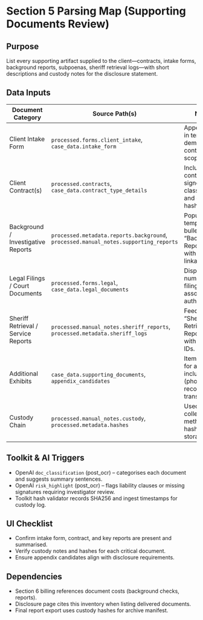 ﻿# Section 5 Parsing Map (Supporting Documents Review)

## Purpose
List every supporting artifact supplied to the client—contracts, intake forms, background reports, subpoenas, sheriff retrieval logs—with short descriptions and custody notes for the disclosure statement.

## Data Inputs
| Document Category                        | Source Path(s)                                                                                          | Notes |
|------------------------------------------|---------------------------------------------------------------------------------------------------------|-------|
| Client Intake Form                       | `processed.forms.client_intake`, `case_data.intake_form`                                               | Appears last in template to demonstrate contractual scope. |
| Client Contract(s)                       | `processed.contracts`, `case_data.contract_type_details`                                                | Include contract title, signed date, classification, and custody hash. |
| Background / Investigative Reports       | `processed.metadata.reports.background`, `processed.manual_notes.supporting_reports`                    | Populate template bullet “Background Report” lines with cost linkage. |
| Legal Filings / Court Documents          | `processed.forms.legal`, `case_data.legal_documents`                                                    | Display case number, filing date, associated authority. |
| Sheriff Retrieval / Service Reports      | `processed.manual_notes.sheriff_reports`, `processed.metadata.sheriff_logs`                              | Feed the “Sheriff Retrieval Report” slot with report IDs. |
| Additional Exhibits                      | `case_data.supporting_documents`, `appendix_candidates`                                                 | Items flagged for appendix inclusion (photos, recordings, transcripts). |
| Custody Chain                            | `processed.manual_notes.custody`, `processed.metadata.hashes`                                           | Used to note collection method, hash, and storage path. |

## Toolkit & AI Triggers
- OpenAI `doc_classification` (post_ocr) – categorises each document and suggests summary sentences.
- OpenAI `risk_highlight` (post_ocr) – flags liability clauses or missing signatures requiring investigator review.
- Toolkit hash validator records SHA256 and ingest timestamps for custody log.

## UI Checklist
- Confirm intake form, contract, and key reports are present and summarised.
- Verify custody notes and hashes for each critical document.
- Ensure appendix candidates align with disclosure requirements.

## Dependencies
- Section 6 billing references document costs (background checks, reports).
- Disclosure page cites this inventory when listing delivered documents.
- Final report export uses custody hashes for archive manifest.
